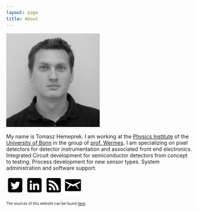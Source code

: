 ```yaml
---
layout: page
title: About
---
```


<img style="width: 50%; margin-left: auto; margin-right: auto" src="/assets/HemperekTomaszBW.jpg">

My name is Tomasz Hemeprek. I am working at the [Physics Institute](http://www.pi.uni-bonn.de/) of the [University of Bonn](http://www.uni-bonn.de/) in the group of [prof. Wermes](http://pixel.physik.uni-bonn.de/). 
I am specializing on pixel detectors for detector instrumentation and associated front end electronics. Integrated Circuit development for semiconductor detectors from concept to testing. Process development for new sensor types. System administration and software support.


<a style="display:inline-block; vertical-align:bottom;" href="https://twitter.com/themperek"><img  style="margin:0 0 0 0;" src="/public/twitter-3-48.png"/></a>
<a style="display:inline-block; vertical-align:bottom;"  href="http://linkedin.com/in/hemperek"><img  style="margin:0 0 0 0;" src="/public/linkedin-3-48.png"/></a>
<a style="display:inline-block; vertical-align:bottom;"  href="{{ site.url }}/atom.xml"><img  style="margin:0 0 0 0;" src="/public/rss-3-48.png"/></a>
<a style="display:inline-block; vertical-align:bottom;" href="http://www.google.com/recaptcha/mailhide/d?k=01ue8EQVOnY7FC_62fB9iv7w==&amp;c=mQZH1l59N9H8W4jb23TydPSB_9ZHRRAHDhv4ZgZMlVE=" onclick="window.open('http://www.google.com/recaptcha/mailhide/d?k\07501ue8EQVOnY7FC_62fB9iv7w\75\75\46c\75mQZH1l59N9H8W4jb23TydPSB_9ZHRRAHDhv4ZgZMlVE\075', '', 'toolbar=0,scrollbars=0,location=0,statusbar=0,menubar=0,resizable=0,width=500,height=300'); return false;" title="Reveal this e-mail address"><img style="margin:0 0 0 0;" src="/public/email-3-48.png"></a>

<sub><sup>The sources of this website can be found [here](https://github.com/themperek/themperek.github.io).</sup></sub>
